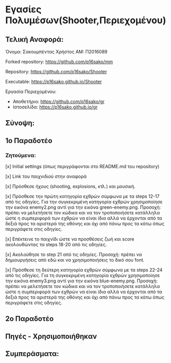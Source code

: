 # Εγασίες Πολυμέσων(Shooter,Περιεχομένου)

  ## Τελική Αναφορά:

Όνομα: Σακουμπέντας Χρήστος AM: Π2016089

Forked repository: https://github.com/p16sako/mm

Repository: https://github.com/p16sako/Shooter

Executable: https://p16sako.github.io/Shooter

Εργασία Περιεχομένου:
  * Αποθετήριο: https://github.com/p16sako/gr
  * Ιστοσελίδα: https://p16sako.github.io/gr

  ## Σύνοψη:

  ## 1o Παραδοτέο
   ### Ζητούμενα: 
       
  [x] Initial settings (όπως περιγράφονται στο README.md του repository)
  
  [x] Link του παιχνιδιού στην αναφορά
  
  [x] Πρόσθεσε ήχους (shooting, explosions, κτλ.) και μουσική.
  
  [x] Πρόσθεσε την πρώτη κατηγορία εχθρών σύμφωνα με τα steps 12-17 από τις οδηγίες. Για την συγκεκριμένη κατηγορία εχθρών χρησιμοποίησε την εικόνα enemy2.png αντί για την εικόνα green-enemy.png. Προσοχή: πρέπει να μελετήσετε τον κώδικα και να τον τροποποιήσετε κατάλληλα ώστε η συμπεριφορά των εχθρών να είναι ίδια αλλά να έρχονται από τα δεξιά προς τα αριστερά της οθόνης και όχι από πάνω προς τα κάτω όπως περιγράφετε στις οδηγίες.
  
  [x] Επέκτεινε το παιχνίδι ώστε να προσθέσεις ζωή και score ακολουθώντας τα steps 18-20 από τις οδηγίες.
  
  [x] Ακολούθησε το step 21 από τις οδηγίες. Προσοχή: πρέπει να δημιουργήσεις από εδώ και να χρησιμοποιήσεις το δικό σου font.
  
  [x] Πρόσθεσε τη δεύτερη κατηγορία εχθρών σύμφωνα με τα steps 22-24 από τις οδηγίες. Για τη συγκεκριμένη κατηγορία εχθρών    χρησιμοποίησε την εικόνα enemy3.png αντί για την εικόνα blue-enemy.png. Προσοχή: πρέπει να μελετήσετε τον κώδικα και να τον τροποποιήσετε κατάλληλα ώστε η συμπεριφορά των εχθρών να είναι ίδια αλλά να έρχονται από τα δεξιά προς τα αριστερά της οθόνης και όχι από πάνω προς τα κάτω όπως περιγράφετε στις οδηγίες.
  
  ## 2o Παραδοτέο

  ## Πηγές - Χρησιμοποιήθηκαν

  ## Συμπεράσματα:
